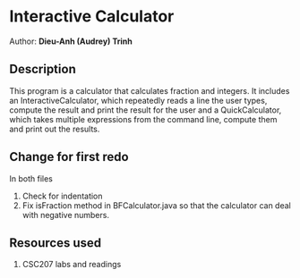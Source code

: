 # Interactive Calculator

Author: **Dieu-Anh (Audrey) Trinh**

## Description
This program is a calculator that calculates fraction and integers. It includes an InteractiveCalculator, which repeatedly reads a line the user types, compute the result and print the result for the user and a QuickCalculator, which takes multiple expressions from the command line, compute them and print out the results.

## Change for first redo
In both files
1. Check for indentation
2. Fix isFraction method in BFCalculator.java so that the calculator can deal with negative numbers.

## Resources used
1. CSC207 labs and readings
